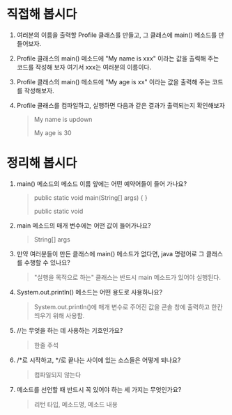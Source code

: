 # 직접해 봅시다

1. 여러분의 이름을 출력할 Profile 클래스를 만들고, 그 클래스에 main() 메소드를 만들어보자.


2. Profile 클래스의 main() 메소드에 "My name is xxx" 이라는 값을 출력해 주는 코드를 작성해 보자
여기서 xxx는 여러분의 이름이다.
   
   
3. Profile 클래스의 main() 메소드에 "My age is xx" 이라는 값을 출력해 주는 코드를 작성해보자.


4. Profile 클래스를 컴파일하고, 실행하면 다음과 같은 결과가 출력되는지 확인해보자

    >My name is updown
    > 
    >My age is 30

# 정리해 봅시다
1. main() 메소드의 메소드 이름 앞에는 어떤 예약어들이 들어 가나요?
    > public static void main(String[] args) { }
    > 
    > public static void
> 
2. main 메소드의 매개 변수에는 어떤 값이 들어가나요?

    > String[] args

3. 만약 여러분들이 만든 클래스에 main() 메소드가 없다면, java 명령어로 그 클래스를 수행할 수 있나요?

    > "실행을 목적으로 하는" 클래스는 반드시 main 메소드가 있어야 실행된다.

4. System.out.println() 메소드는 어떤 용도로 사용하나요?

    > System.out.println()에 매개 변수로 주어진 값을 콘솔 창에 출력하고 한칸 띄우기 위해 사용함.

5. //는 무엇을 하는 데 사용하는 기호인가요?
    > 한줄 주석

6. /*로 시작하고, */로 끝나는 사이에 있는 소스들은 어떻게 되나요?

    > 컴파일되지 않는다

7. 메소드를 선언할 때 반드시 꼭 있어야 하는 세 가지는 무엇인가요?

    > 리턴 타입, 메소드명, 메소드 내용
